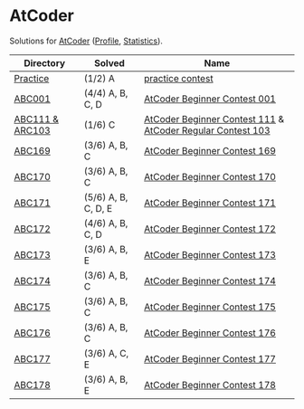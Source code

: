 <!-- SPDX-License-Identifier: X11 -->
# AtCoder

Solutions for [AtCoder](https://atcoder.jp/) ([Profile](https://atcoder.jp/users/jthvai), [Statistics](https://kenkoooo.com/atcoder#/user/jthvai)).

| Directory                                 | Solved              | Name
| ---                                       | ---                 | ---
| [Practice](./Practice/)                   | (1/2) A             | [practice contest](https://atcoder.jp/contests/practice)
| [ABC001](./ABC001/)                       | (4/4) A, B, C, D    | [AtCoder Beginner Contest 001](https://atcoder.jp/contests/abc001)
| [ABC111 & ARC103](./ABC111%20&%20ARC103/) | (1/6) C             | [AtCoder Beginner Contest 111](https://atcoder.jp/contests/abc111) & [AtCoder Regular Contest 103](https://atcoder.jp/contests/arc103)
| [ABC169](./ABC169/)                       | (3/6) A, B, C       | [AtCoder Beginner Contest 169](https://atcoder.jp/contests/abc169)
| [ABC170](./ABC170/)                       | (3/6) A, B, C       | [AtCoder Beginner Contest 170](https://atcoder.jp/contests/abc170)
| [ABC171](./ABC171/)                       | (5/6) A, B, C, D, E | [AtCoder Beginner Contest 171](https://atcoder.jp/contests/abc171)
| [ABC172](./ABC172/)                       | (4/6) A, B, C, D    | [AtCoder Beginner Contest 172](https://atcoder.jp/contests/abc172)
| [ABC173](./ABC173/)                       | (3/6) A, B, E       | [AtCoder Beginner Contest 173](https://atcoder.jp/contests/abc173)
| [ABC174](./ABC174/)                       | (3/6) A, B, C       | [AtCoder Beginner Contest 174](https://atcoder.jp/contests/abc174)
| [ABC175](./ABC175/)                       | (3/6) A, B, C       | [AtCoder Beginner Contest 175](https://atcoder.jp/contests/abc175)
| [ABC176](./ABC176/)                       | (3/6) A, B, C       | [AtCoder Beginner Contest 176](https://atcoder.jp/contests/abc176)
| [ABC177](./ABC177/)                       | (3/6) A, C, E       | [AtCoder Beginner Contest 177](https://atcoder.jp/contests/abc177)
| [ABC178](./ABC178/)                       | (3/6) A, B, E       | [AtCoder Beginner Contest 178](https://atcoder.jp/contests/abc178)
